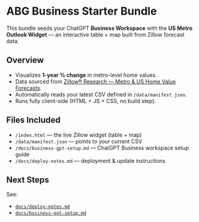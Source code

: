 # ABG Business Starter Bundle

This bundle seeds your ChatGPT **Business Workspace** with the **US Metro Outlook Widget** — an interactive table + map built from Zillow forecast data.

## Overview
- Visualizes **1-year % change** in metro-level home values.
- Data sourced from [Zillow® Research — Metro & US Home Value Forecasts](https://www.zillow.com/research/data/).
- Automatically reads your latest CSV defined in `/data/manifest.json`.
- Runs fully client-side (HTML + JS + CSS, no build step).

## Files Included
- `/index.html` — the live Zillow widget (table + map)
- `/data/manifest.json` — points to your current CSV
- `/docs/business-gpt-setup.md` — ChatGPT Business workspace setup guide
- `/docs/deploy-notes.md` — deployment & update instructions

## Next Steps
See:
- [`docs/deploy-notes.md`](docs/deploy-notes.md)
- [`docs/business-gpt-setup.md`](docs/business-gpt-setup.md)
